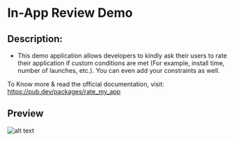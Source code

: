 # In-App Review Demo

## Description:
- This demo application allows developers to kindly ask their users to rate their application if custom conditions are met (For example, install time, number of launches, etc.). You can even add your constraints as well.

To Know more & read the official documentation, visit: https://pub.dev/packages/rate_my_app

## Preview
![alt text](https://i.postimg.cc/XJKZLDxd/imgonline-com-ua-twotoone-s-INpfh-LD3n-Kr.png "img")
